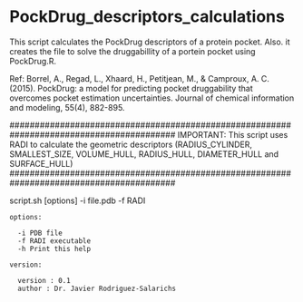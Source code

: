 # PockDrug_descriptors_calculations
This script calculates the PockDrug descriptors of a protein pocket. Also. it creates the file to solve the druggabillity of a portein pocket using PockDrug.R.

Ref: Borrel, A., Regad, L., Xhaard, H., Petitjean, M., & Camproux, A. C. (2015). PockDrug: a model for predicting pocket druggability that overcomes pocket estimation uncertainties. Journal of chemical information and modeling, 55(4), 882-895.



#########################################################################################
    IMPORTANT: This script uses RADI to calculate the geometric descriptors 
      (RADIUS_CYLINDER, SMALLEST_SIZE, VOLUME_HULL, RADIUS_HULL, DIAMETER_HULL and SURFACE_HULL) 
#########################################################################################
   
   script.sh [options] -i file.pdb -f RADI

    options:

      -i PDB file
      -f RADI executable
      -h Print this help

    version:

      version : 0.1
      author : Dr. Javier Rodriguez-Salarichs
      
      
